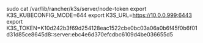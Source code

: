 sudo cat /var/lib/rancher/k3s/server/node-token
export K3S_KUBECONFIG_MODE=644
export K3S_URL=https://10.0.0.999:6443
export K3S_TOKEN=K10d242b3f69d254128eac1522cbe0bc03a06a0b6f45f0b6f01d31d85ce8645d8::server:ebc4e6d370efcdbc6109d4be036655d5
